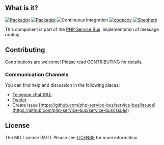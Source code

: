 ## What is it?

[![Packagist](https://img.shields.io/packagist/v/php-service-bus/messages-router.svg)](https://packagist.org/packages/php-service-bus/messages-router)
[![Packagist](https://img.shields.io/packagist/dt/php-service-bus/messages-router.svg)](https://packagist.org/packages/php-service-bus/messages-router)
![Continuous Integration](https://github.com/php-service-bus/messages-router/workflows/Continuous%20Integration/badge.svg)
[![codecov](https://codecov.io/gh/php-service-bus/messages-router/branch/v5.0/graph/badge.svg?token=0bKwdiuo0S)](https://codecov.io/gh/php-service-bus/messages-router)
[![Shepherd](https://shepherd.dev/github/php-service-bus/messages-router/coverage.svg)](https://shepherd.dev/github/php-service-bus/messages-router)

This component is part of the [PHP Service Bus](https://github.com/php-service-bus/service-bus): implementation of message routing

## Contributing
Contributions are welcome! Please read [CONTRIBUTING](.github/CONTRIBUTING.md) for details.

### Communication Channels
You can find help and discussion in the following places:
* [Telegram chat (RU)](https://t.me/php_service_bus)
* [Twitter](https://twitter.com/PhpBus)
* Create issue [https://github.com/php-service-bus/service-bus/issues](https://github.com/php-service-bus/service-bus/issues)

## License

The MIT License (MIT). Please see [LICENSE](LICENSE.md) for more information.
